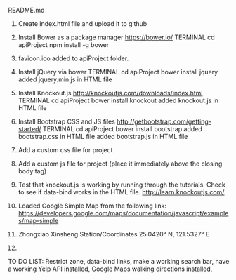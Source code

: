 README.md

1. Create index.html file and upload it to github

2. Install Bower as a package manager
	https://bower.io/
		TERMINAL
			cd apiProject
				npm install -g bower

3. favicon.ico added to apiProject folder. 

4. Install jQuery via bower
	TERMINAL
		cd apiProject
			bower install jquery
				added jquery.min.js in HTML file 
					<script src="bower_components/jquery/dist/jquery.min.js"></script>


5. Install Knockout.js
	http://knockoutjs.com/downloads/index.html
		TERMINAL
			cd apiProject
				bower install knockout
					added knockout.js in HTML file
						<script type='text/javascript' src='bower_components/knockout/dist/knockout.js'></script>

6. Install Bootstrap CSS and JS files
	http://getbootstrap.com/getting-started/
		TERMINAL
			cd apiProject
				bower install bootstrap
					added bootstrap.css in HTML file
						<link href="bower_components/bootstrap/dist/css/bootstrap.css" rel="stylesheet">
					added bootstrap.js in HTML file
						<script src="bower_components/bootstrap/dist/js/bootstrap.min.js"></script>

7. Add a custom css file for project
	<link href="css/styles.css" rel="stylesheet">

8. Add a custom js file for project (place it immediately above the closing body tag)
	<script src="js/main.js"></script>
	
9. Test that knockout.js is working by running through the tutorials. Check to see if data-bind works in the HTML file. 
	http://learn.knockoutjs.com/ 

10. Loaded Google Simple Map from the following link: 
https://developers.google.com/maps/documentation/javascript/examples/map-simple

11. Zhongxiao Xinsheng Station/Coordinates
		25.0420° N, 121.5327° E

12. 


TO DO LIST: 
Restrict zone, data-bind links, make a working search bar, have a working Yelp API installed, Google Maps walking directions installed,  

